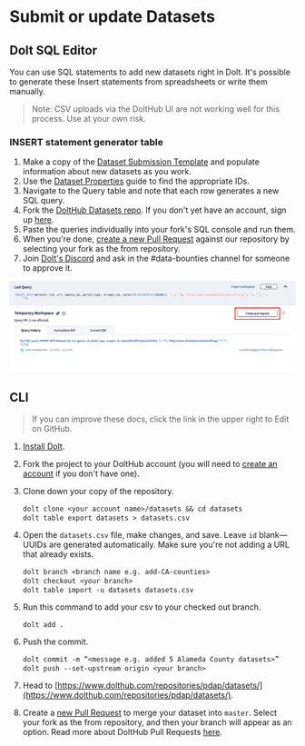 # Submit or update Datasets

## Dolt SQL Editor

You can use SQL statements to add new datasets right in Dolt. It's possible to generate these Insert statements from spreadsheets or write them manually.

> Note: CSV uploads via the DoltHub UI are not working well for this process. Use at your own risk.

### INSERT statement generator table

1. Make a copy of the [Dataset Submission Template](https://docs.google.com/spreadsheets/d/1qh-6pb6KoIFSQ9qyyzd_bZIOosD74Sg21VPjbOQ5j3g/edit#gid=494854000) and populate information about new datasets as you work.
2. Use the [Dataset Properties](../../components/datasets/find-a-dataset-id/) guide to find the appropriate IDs.
3. Navigate to the Query table and note that each row generates a new SQL query.
4. Fork the [DoltHub Datasets repo](https://www.dolthub.com/repositories/pdap/datasets). If you don't yet have an account, sign up [here](https://www.dolthub.com/signin).
5. Paste the queries individually into your fork's SQL console and run them.
6. When you're done, [create a new Pull Request](https://www.dolthub.com/repositories/pdap/datasets/pulls/new) against our repository by selecting your fork as the from repository.
7. Join [Dolt's Discord](https://discord.gg/Zpu8x4JA) and ask in the #data-bounties channel for someone to approve it.

![](../../.gitbook/assets/screen-shot-2021-05-02-at-12.10.13-am.png)

## CLI

> If you can improve these docs, click the link in the upper right to Edit on GitHub.

1. [Install Dolt](https://docs.dolthub.com/getting-started/installation).
2. Fork the project to your DoltHub account (you will need to [create an account](https://www.dolthub.com/signin) if you don't have one).
3.  Clone down your copy of the repository.

    ```
    dolt clone <your account name>/datasets && cd datasets
    dolt table export datasets > datasets.csv
    ```
4.  Open the `datasets.csv` file, make changes, and save. Leave `id` blank—UUIDs are generated automatically. Make sure you're not adding a URL that already exists.

    ```
    dolt branch <branch name e.g. add-CA-counties>
    dolt checkout <your branch>
    dolt table import -u datasets datasets.csv
    ```
5.  Run this command to add your csv to your checked out branch.

    ```
    dolt add .
    ```
6.  Push the commit.

    ```
    dolt commit -m “<message e.g. added 5 Alameda County datasets>”
    dolt push --set-upstream origin <your branch>
    ```
7. Head to [https://www.dolthub.com/repositories/pdap/datasets/](https://www.dolthub.com/repositories/pdap/datasets/).
8. Create a [new Pull Request](https://www.dolthub.com/repositories/pdap/datasets/pulls/new) to merge your dataset into `master`. Select your fork as the from repository, and then your branch will appear as an option. Read more about DoltHub Pull Requests [here](https://docs.dolthub.com/dolthub/getting-started#pull-requests).

